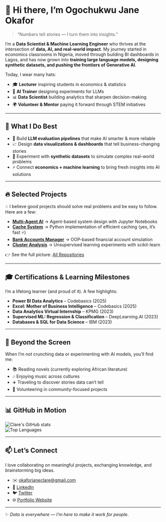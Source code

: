 # 👋 Hi there, I’m Ogochukwu Jane Okafor  

> “Numbers tell stories — I turn them into insights.”  

I’m a **Data Scientist & Machine Learning Engineer** who thrives at the intersection of **data, AI, and real-world impact**. My journey started in economics classrooms in Nigeria, moved through building BI dashboards in Lagos, and has now grown into **training large language models, designing synthetic datasets, and pushing the frontiers of Generative AI**.  

Today, I wear many hats:  
- 🎓 **Lecturer** inspiring students in economics & statistics  
- 🧪 **AI Trainer** designing experiments for LLMs  
- 📊 **Data Scientist** building analytics that sharpen decision-making  
- 🌍 **Volunteer & Mentor** paying it forward through STEM initiatives  

---

## 🚀 What I Do Best  
- 🧩 Build **LLM evaluation pipelines** that make AI smarter & more reliable  
- 📈 Design **data visualizations & dashboards** that tell business-changing stories  
- 🔬 Experiment with **synthetic datasets** to simulate complex real-world problems  
- ⚡ Connect **economics + machine learning** to bring fresh insights into AI solutions  

---

## 🔥 Selected Projects  
💡 I believe good projects should solve real problems and be easy to follow. Here are a few:  

- [**Multi-Agent AI**](https://github.com/clareokafor/Multi-Agent) → Agent-based system design with Jupyter Notebooks  
- [**Cache System**](https://github.com/clareokafor/cache) → Python implementation of efficient caching (yes, it’s fast ⚡)  
- [**Bank Accounts Manager**](https://github.com/clareokafor/Bank-Accounts) → OOP-based financial account simulation  
- [**Cluster Analysis**](https://github.com/clareokafor/Clusterings) → Unsupervised learning experiments with scikit-learn  

👉 See the full picture: [All Repositories](https://github.com/clareokafor?tab=repositories)  

---

## 🎓 Certifications & Learning Milestones  
I’m a lifelong learner (and proud of it). A few highlights:  
- **Power BI Data Analytics** – Codebasics (2025)  
- **Excel: Mother of Business Intelligence** – Codebasics (2025)  
- **Data Analytics Virtual Internship** – KPMG (2023)  
- **Supervised ML: Regression & Classification** – DeepLearning.AI (2023)  
- **Databases & SQL for Data Science** – IBM (2023)  

---

## 🌱 Beyond the Screen  
When I’m not crunching data or experimenting with AI models, you’ll find me:  
- 📚 Reading novels (currently exploring African literature)  
- 🎶 Enjoying music across cultures  
- ✈️ Traveling to discover stories data can’t tell  
- 🤝 Volunteering in community-focused projects  

---

## 📊 GitHub in Motion  
![Clare's GitHub stats](https://github-readme-stats.vercel.app/api?username=clareokafor&show_icons=true&theme=tokyonight)  
![Top Languages](https://github-readme-stats.vercel.app/api/top-langs/?username=clareokafor&layout=compact&theme=tokyonight)  

---

## 📫 Let’s Connect  
I love collaborating on meaningful projects, exchanging knowledge, and brainstorming big ideas.  

- ✉️ [okaforjaneclare@gmail.com](mailto:okaforjaneclare@gmail.com)  
- 💼 [LinkedIn](https://www.linkedin.com/in/clareokafor)  
- 🐦 [Twitter](https://twitter.com/clareokafo)  
- 🌐 [Portfolio Website](https://clareokafor.github.io)  

---

✨ *Data is everywhere — I’m here to make it work for people.*  
